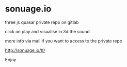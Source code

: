 # sonuage.io
three js quasar private repo on gitlab

click on play and visualise in 3d the sound

more info via mail if you want to access to the private repo

http://sonuage.io/#/

Enjoy
